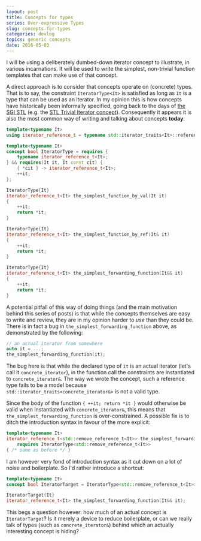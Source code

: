 ```yaml
---
layout: post
title: Concepts for types
series: Over-expressive Types
slug: concepts-for-types
categories: devlog
topics: generic concepts
date: 2016-05-03
---
```


I will be using a deliberately dumbed-down iterator concept to illustrate, in various incarnations.
It will be used to write the simplest, non-trivial function templates that can make use of that
concept.

A direct approach is to consider that concepts operate on (concrete) types. That is to say, the
constraint `IteratorType<It>` is satisfied as long as `It` is a type that can be used as an
iterator. In my opinion this is how concepts have historically been informally specified, going back
to the days of [the SGI STL](https://www.sgi.com/tech/stl/) (e.g. the [STL Trivial Iterator
concept](https://www.sgi.com/tech/stl/trivial.html)). Consequently it appears it is also the most
common way of writing and talking about concepts **today**.

```cpp
template<typename It>
using iterator_reference_t = typename std::iterator_traits<It>::reference;

template<typename It>
concept bool IteratorType = requires {
    typename iterator_reference_t<It>;
} && requires(It it, It const cit) {
    { *cit } -> iterator_reference_t<It>;
    ++it;
};

IteratorType{It}
iterator_reference_t<It> the_simplest_function_by_val(It it)
{
    ++it;
    return *it;
}

IteratorType{It}
iterator_reference_t<It> the_simplest_function_by_ref(It& it)
{
    ++it;
    return *it;
}

IteratorType{It}
iterator_reference_t<It> the_simplest_forwarding_function(It&& it)
{
    ++it;
    return *it;
}
```

A potential pitfall of this way of doing things (and the main motivation behind this series of
posts) is that while the concepts themselves are easy to write and review, they are in my opinion
harder to *use* than they could be. There is in fact a bug in `the_simplest_forwarding_function`
above, as demonstrated by the following:

```cpp
// an actual iterator from somewhere
auto it = ...;
the_simplest_forwarding_function(it);
```

The bug here is that while the declared type of `it` is an actual iterator (let's call it
`concrete_iterator`), in the function call the constraints are instantiated to `concrete_iterator&`.
The way we wrote the concept, such a reference type fails to be a model because
`std::iterator_traits<concrete_iterator&>` is not a valid type.

Since the body of the function `{ ++it; return *it }` would otherwise be valid when instantiated
with `concrete_iterator&`, this means that `the_simplest_forwarding_function` is over-constrained. A
possible fix is to ditch the introduction syntax in favour of the more explicit:

```cpp
template<typename It>
iterator_reference_t<std::remove_reference_t<It>> the_simplest_forwarding_function(It&& it)
    requires IteratorType<std::remove_reference_t<It>>
{ /* same as before */ }
```

I am however very fond of introduction syntax as it cut down on a lot of noise and boilerplate. So
I'd rather introduce a shortcut:

```cpp
template<typename It>
concept bool IteratorTarget = IteratorType<std::remove_reference_t<It>>;

IteratorTarget{It}
iterator_reference_t<It> the_simplest_forwarding_function(It&& it);
```

This begs a question however: how much of an actual concept is `IteratorTarget`? Is it merely a
device to reduce boilerplate, or can we really talk of types (such as `concrete_iterator&`) behind
which an actually interesting concept is hiding?
